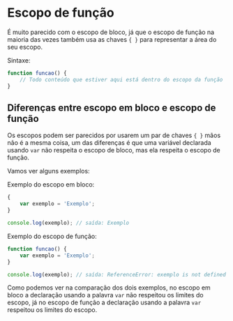 # Escopo de função

É muito parecido com o escopo de bloco, já que o escopo de função na maioria das vezes também usa as chaves `{ }` para representar a área do seu escopo.

Sintaxe:

```js
function funcao() {
    // Todo conteúdo que estiver aqui está dentro do escopo da função
}
```

## Diferenças entre escopo em bloco e escopo de função

Os escopos podem ser parecidos por usarem um par de chaves `{ }` mãos não é a mesma coisa, um das diferenças é que uma variável declarada usando `var` não respeita o escopo de bloco, mas ela respeita o escopo de função.

Vamos ver alguns exemplos:

Exemplo do escopo em bloco:

```js
{
    var exemplo = 'Exemplo';
}

console.log(exemplo); // saída: Exemplo
```

Exemplo do escopo de função:

```js
function funcao() {
    var exemplo = 'Exemplo';
}

console.log(exemplo); // saída: ReferenceError: exemplo is not defined
```

Como podemos ver na comparação dos dois exemplos, no escopo em bloco a declaração usando a palavra `var` não respeitou os limites do escopo, já no escopo de função a declaração usando a palavra `var` respeitou os limites do escopo.

